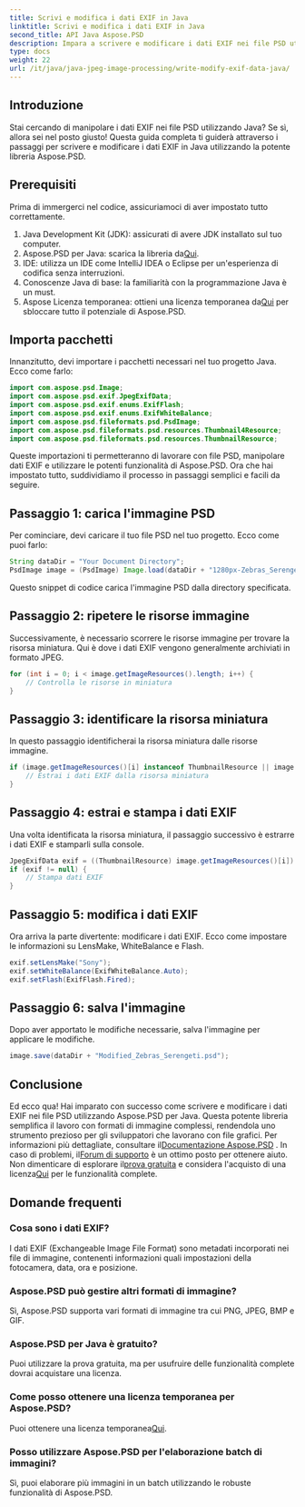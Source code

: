 ```yaml
---
title: Scrivi e modifica i dati EXIF in Java
linktitle: Scrivi e modifica i dati EXIF in Java
second_title: API Java Aspose.PSD
description: Impara a scrivere e modificare i dati EXIF nei file PSD utilizzando Aspose.PSD per Java con questa guida completa passo passo.
type: docs
weight: 22
url: /it/java/java-jpeg-image-processing/write-modify-exif-data-java/
---
```

## Introduzione
Stai cercando di manipolare i dati EXIF nei file PSD utilizzando Java? Se sì, allora sei nel posto giusto! Questa guida completa ti guiderà attraverso i passaggi per scrivere e modificare i dati EXIF in Java utilizzando la potente libreria Aspose.PSD. 
## Prerequisiti
Prima di immergerci nel codice, assicuriamoci di aver impostato tutto correttamente.
1. Java Development Kit (JDK): assicurati di avere JDK installato sul tuo computer.
2.  Aspose.PSD per Java: scarica la libreria da[Qui](https://releases.aspose.com/psd/java/).
3. IDE: utilizza un IDE come IntelliJ IDEA o Eclipse per un'esperienza di codifica senza interruzioni.
4. Conoscenze Java di base: la familiarità con la programmazione Java è un must.
5.  Aspose Licenza temporanea: ottieni una licenza temporanea da[Qui](https://purchase.aspose.com/temporary-license/) per sbloccare tutto il potenziale di Aspose.PSD.
## Importa pacchetti
Innanzitutto, devi importare i pacchetti necessari nel tuo progetto Java. Ecco come farlo:
```java
import com.aspose.psd.Image;
import com.aspose.psd.exif.JpegExifData;
import com.aspose.psd.exif.enums.ExifFlash;
import com.aspose.psd.exif.enums.ExifWhiteBalance;
import com.aspose.psd.fileformats.psd.PsdImage;
import com.aspose.psd.fileformats.psd.resources.Thumbnail4Resource;
import com.aspose.psd.fileformats.psd.resources.ThumbnailResource;
```
Queste importazioni ti permetteranno di lavorare con file PSD, manipolare dati EXIF e utilizzare le potenti funzionalità di Aspose.PSD.
Ora che hai impostato tutto, suddividiamo il processo in passaggi semplici e facili da seguire.
## Passaggio 1: carica l'immagine PSD
Per cominciare, devi caricare il tuo file PSD nel tuo progetto. Ecco come puoi farlo:
```java
String dataDir = "Your Document Directory";
PsdImage image = (PsdImage) Image.load(dataDir + "1280px-Zebras_Serengeti.psd");
```
Questo snippet di codice carica l'immagine PSD dalla directory specificata.
## Passaggio 2: ripetere le risorse immagine
Successivamente, è necessario scorrere le risorse immagine per trovare la risorsa miniatura. Qui è dove i dati EXIF vengono generalmente archiviati in formato JPEG.
```java
for (int i = 0; i < image.getImageResources().length; i++) {
    // Controlla le risorse in miniatura
}
```
## Passaggio 3: identificare la risorsa miniatura
In questo passaggio identificherai la risorsa miniatura dalle risorse immagine.
```java
if (image.getImageResources()[i] instanceof ThumbnailResource || image.getImageResources()[i] instanceof Thumbnail4Resource) {
    // Estrai i dati EXIF dalla risorsa miniatura
}
```
## Passaggio 4: estrai e stampa i dati EXIF
Una volta identificata la risorsa miniatura, il passaggio successivo è estrarre i dati EXIF e stamparli sulla console.
```java
JpegExifData exif = ((ThumbnailResource) image.getImageResources()[i]).getJpegOptions().getExifData();
if (exif != null) {
    // Stampa dati EXIF
}
```
## Passaggio 5: modifica i dati EXIF
Ora arriva la parte divertente: modificare i dati EXIF. Ecco come impostare le informazioni su LensMake, WhiteBalance e Flash.
```java
exif.setLensMake("Sony");
exif.setWhiteBalance(ExifWhiteBalance.Auto);
exif.setFlash(ExifFlash.Fired);
```
## Passaggio 6: salva l'immagine
Dopo aver apportato le modifiche necessarie, salva l'immagine per applicare le modifiche.
```java
image.save(dataDir + "Modified_Zebras_Serengeti.psd");
```
## Conclusione
Ed ecco qua! Hai imparato con successo come scrivere e modificare i dati EXIF nei file PSD utilizzando Aspose.PSD per Java. Questa potente libreria semplifica il lavoro con formati di immagine complessi, rendendola uno strumento prezioso per gli sviluppatori che lavorano con file grafici. 
 Per informazioni più dettagliate, consultare il[Documentazione Aspose.PSD](https://reference.aspose.com/psd/java/) . In caso di problemi, il[Forum di supporto](https://forum.aspose.com/c/psd/34) è un ottimo posto per ottenere aiuto. Non dimenticare di esplorare il[prova gratuita](https://releases.aspose.com/) e considera l'acquisto di una licenza[Qui](https://purchase.aspose.com/buy) per le funzionalità complete.
## Domande frequenti
### Cosa sono i dati EXIF?
I dati EXIF (Exchangeable Image File Format) sono metadati incorporati nei file di immagine, contenenti informazioni quali impostazioni della fotocamera, data, ora e posizione.
### Aspose.PSD può gestire altri formati di immagine?
Sì, Aspose.PSD supporta vari formati di immagine tra cui PNG, JPEG, BMP e GIF.
### Aspose.PSD per Java è gratuito?
Puoi utilizzare la prova gratuita, ma per usufruire delle funzionalità complete dovrai acquistare una licenza.
### Come posso ottenere una licenza temporanea per Aspose.PSD?
 Puoi ottenere una licenza temporanea[Qui](https://purchase.aspose.com/temporary-license/).
### Posso utilizzare Aspose.PSD per l'elaborazione batch di immagini?
Sì, puoi elaborare più immagini in un batch utilizzando le robuste funzionalità di Aspose.PSD.